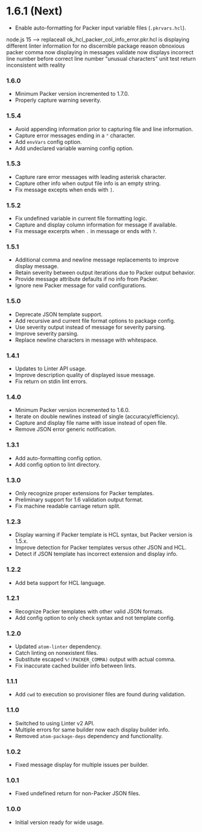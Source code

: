 # 1.6.1 (Next)
- Enable auto-formatting for Packer input variable files (`.pkrvars.hcl`).

node.js 15 --> replaceall
ok_hcl_packer_col_info_error.pkr.hcl is displaying different linter information for no discernible package reason
obnoxious packer comma now displaying in messages
validate now displays incorrect line number before correct line number
"unusual characters" unit test return inconsistent with reality

### 1.6.0
- Minimum Packer version incremented to 1.7.0.
- Properly capture warning severity.

### 1.5.4
- Avoid appending information prior to capturing file and line information.
- Capture error messages ending in a `"` character.
- Add `envVars` config option.
- Add undeclared variable warning config option.

### 1.5.3
- Capture rare error messages with leading asterisk character.
- Capture other info when output file info is an empty string.
- Fix message excepts when ends with `]`.

### 1.5.2
- Fix undefined variable in current file formatting logic.
- Capture and display column information for message if available.
- Fix message excerpts when `.` in message or ends with `?`.

### 1.5.1
- Additional comma and newline message replacements to improve display message.
- Retain severity between output iterations due to Packer output behavior.
- Provide message attribute defaults if no info from Packer.
- Ignore new Packer message for valid configurations.

### 1.5.0
- Deprecate JSON template support.
- Add recursive and current file format options to package config.
- Use severity output instead of message for severity parsing.
- Improve severity parsing.
- Replace newline characters in message with whitespace.

### 1.4.1
- Updates to Linter API usage.
- Improve description quality of displayed issue message.
- Fix return on stdin lint errors.

### 1.4.0
- Minimum Packer version incremented to 1.6.0.
- Iterate on double newlines instead of single (accuracy/efficiency).
- Capture and display file name with issue instead of open file.
- Remove JSON error generic notification.

### 1.3.1
- Add auto-formatting config option.
- Add config option to lint directory.

### 1.3.0
- Only recognize proper extensions for Packer templates.
- Preliminary support for 1.6 validation output format.
- Fix machine readable carriage return split.

### 1.2.3
- Display warning if Packer template is HCL syntax, but Packer version is 1.5.x.
- Improve detection for Packer templates versus other JSON and HCL.
- Detect if JSON template has incorrect extension and display info.

### 1.2.2
- Add beta support for HCL language.

### 1.2.1
- Recognize Packer templates with other valid JSON formats.
- Add config option to only check syntax and not template config.

### 1.2.0
- Updated `atom-linter` dependency.
- Catch linting on nonexistent files.
- Substitute escaped `%!(PACKER_COMMA)` output with actual comma.
- Fix inaccurate cached builder info between lints.

### 1.1.1
- Add `cwd` to execution so provisioner files are found during validation.

### 1.1.0
- Switched to using Linter v2 API.
- Multiple errors for same builder now each display builder info.
- Removed `atom-package-deps` dependency and functionality.

### 1.0.2
- Fixed message display for multiple issues per builder.

### 1.0.1
- Fixed undefined return for non-Packer JSON files.

### 1.0.0
- Initial version ready for wide usage.
